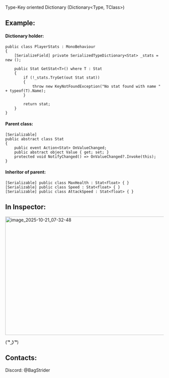 Type-Key oriented Dictionary (Dictionary<Type, TClass>)


## **Example:**

#### **Dictionary holder:**
    public class PlayerStats : MonoBehaviour
    {
        [SerializeField] private SerializedTypeDictionary<Stat> _stats = new ();
    
        public Stat GetStat<T>() where T : Stat
        {
            if (!_stats.TryGet(out Stat stat))
            {
                throw new KeyNotFoundException("No stat found with name " + typeof(T).Name);
            }
                
            return stat;
        }
    }

#### **Parent class:**
    [Serializable]
    public abstract class Stat
    {
        public event Action<Stat> OnValueChanged;
        public abstract object Value { get; set; }
        protected void NotifyChanged() => OnValueChanged?.Invoke(this);
    }

#### **Inheritor of parent:**    

    [Serializable] public class MaxHealth : Stat<float> { }
    [Serializable] public class Speed : Stat<float> { }
    [Serializable] public class AttackSpeed : Stat<float> { }

## **In Inspector:**

<img width="523" height="376" alt="image_2025-10-21_07-32-48" src="https://github.com/user-attachments/assets/219a7466-d25e-4057-87df-2d78498df939" />


( ͡° ͜ʖ ͡°)

## **Contacts:**

Discord: @BagStrider




